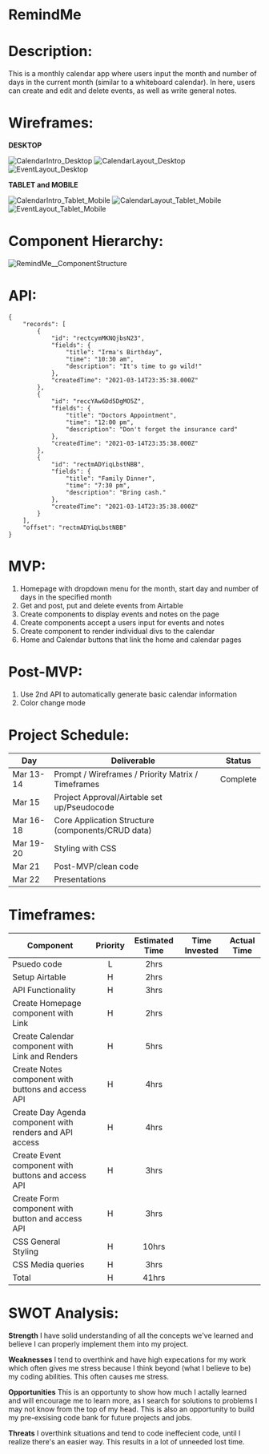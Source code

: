 # RemindMe

# Description: 
This is a monthly calendar app where users input the month and number of days in the current month (similar to a whiteboard calendar). In here, users can create and edit and delete events, as well as write general notes.

# Wireframes: 

**DESKTOP**

![CalendarIntro_Desktop](https://user-images.githubusercontent.com/65198477/111192969-07f1bd00-8590-11eb-9262-9a125cbb1b90.png)
![CalendarLayout_Desktop](https://user-images.githubusercontent.com/65198477/111191478-7df52480-858e-11eb-960f-878d9663af0b.png)
![EventLayout_Desktop](https://user-images.githubusercontent.com/65198477/111191132-20f96e80-858e-11eb-9fea-d3c79b6ea9c3.png)


**TABLET and MOBILE**

![CalendarIntro_Tablet_Mobile](https://user-images.githubusercontent.com/65198477/111192987-0fb16180-8590-11eb-8116-1979b6f39ae7.png)
![CalendarLayout_Tablet_Mobile](https://user-images.githubusercontent.com/65198477/111191191-3078b780-858e-11eb-9927-3933e5fa60b6.png)
![EventLayout_Tablet_Mobile](https://user-images.githubusercontent.com/65198477/111191199-3373a800-858e-11eb-9bd9-4fd681234b1d.png)


# Component Hierarchy: 

![RemindMe__ComponentStructure](https://user-images.githubusercontent.com/65198477/111192482-7aae6880-858f-11eb-8558-e60c820d0e67.png)


# API: 

```
{
    "records": [
        {
            "id": "rectcymMKNQjbsN23",
            "fields": {
                "title": "Irma's Birthday",
                "time": "10:30 am",
                "description": "It's time to go wild!"
            },
            "createdTime": "2021-03-14T23:35:38.000Z"
        },
        {
            "id": "reccYAw6Dd5DgMO5Z",
            "fields": {
                "title": "Doctors Appointment",
                "time": "12:00 pm",
                "description": "Don't forget the insurance card"
            },
            "createdTime": "2021-03-14T23:35:38.000Z"
        },
        {
            "id": "rectmADYiqLbstNBB",
            "fields": {
                "title": "Family Dinner",
                "time": "7:30 pm",
                "description": "Bring cash."
            },
            "createdTime": "2021-03-14T23:35:38.000Z"
        }
    ],
    "offset": "rectmADYiqLbstNBB"
}
```


# MVP: 

1) Homepage with dropdown menu for the month, start day and number of days in the specified month
2) Get and post, put and delete events from Airtable
3) Create components to display events and notes on the page
4) Create components accept a users input for events and notes
5) Create component to render individual divs to the calendar
6) Home and Calendar buttons that link the home and calendar pages


# Post-MVP: 

1) Use 2nd API to automatically generate basic calendar information
2) Color change mode

# Project Schedule: 

|  Day | Deliverable | Status
|---|---| ---|
|Mar 13-14 | Prompt / Wireframes / Priority Matrix / Timeframes | Complete
|Mar 15| Project Approval/Airtable set up/Pseudocode | 
|Mar 16-18| Core Application Structure (components/CRUD data) | 
|Mar 19-20| Styling with CSS  | 
|Mar 21| Post-MVP/clean code | 
|Mar 22| Presentations | 


# Timeframes: 

| Component | Priority | Estimated Time | Time Invested | Actual Time |
| --- | :---: |  :---: | :---: | :---: |
| Psuedo code | L | 2hrs |  |  |
| Setup Airtable | H | 2hrs|  |  |
| API Functionality | H | 3hrs|  |  |
| Create Homepage component with Link | H | 2hrs|  |  |
| Create Calendar component with Link and Renders | H | 5hrs|  |  |
| Create Notes component with buttons and access API | H | 4hrs|  |  |
| Create Day Agenda component with renders and API access | H | 4hrs |  |  |
| Create Event component with buttons and access API | H | 3hrs |  |  |
| Create Form component with button and access API | H | 3hrs |  |  |
| CSS General Styling | H | 10hrs |  |  |
| CSS Media queries | H | 3hrs |  |  |
| Total | H | 41hrs |  |  |


# SWOT Analysis: 

**Strength**
I have solid understanding of all the concepts we've learned and believe I can properly implement them into my project.

**Weaknesses**
I tend to overthink and have high expecations for my work which often gives me stress because I think beyond (what I believe to be) my coding abilities. This often causes me stress.

**Opportunities**
This is an opportunty to show how much I actally learned and will encourage me to learn more, as I search for solutions to problems I may not know from the top of my head. This is also an opportunity to build my pre-exsising code bank for future projects and jobs.

**Threats**
I overthink situations and tend to code ineffecient code, until I realize there's an easier way. This results in a lot of unneeded lost time.
